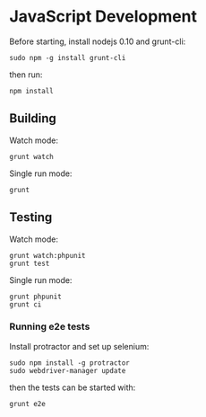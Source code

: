# JavaScript Development
Before starting, install nodejs 0.10 and grunt-cli:

	sudo npm -g install grunt-cli

then run:

	npm install

## Building
Watch mode:

	grunt watch

Single run mode:

	grunt

## Testing
Watch mode:

	grunt watch:phpunit
	grunt test

Single run mode:

	grunt phpunit
	grunt ci

### Running e2e tests
Install protractor and set up selenium:

	sudo npm install -g protractor
	sudo webdriver-manager update

then the tests can be started with:

	grunt e2e

